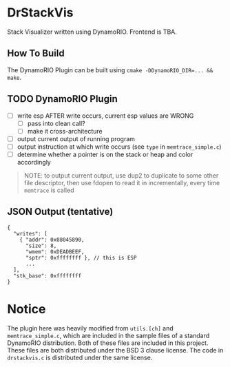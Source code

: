 DrStackVis
==========

Stack Visualizer written using DynamoRIO. Frontend is TBA.

## How To Build
The DynamoRIO Plugin can be built using `cmake -DDynamoRIO_DIR=... && make`.

## TODO DynamoRIO Plugin
* [ ] write esp AFTER write occurs, current esp values are WRONG
  * [ ] pass into clean call?
  * [ ] make it cross-architecture
* [ ] output current output of running program
* [ ] output instruction at which write occurs (see `type` in `memtrace_simple.c`)
* [ ] determine whether a pointer is on the stack or heap and color accordingly

> NOTE: to output current output, use dup2 to duplicate to
> some other file descriptor, then use fdopen to read it in
> incrementally, every time `memtrace` is called

## JSON Output (tentative)

```
{
  "writes": [
    { "addr": 0x08045890,
      "size": 8,
      "wmem": 0xDEADBEEF,
      "sptr": 0xffffffff }, // this is ESP
      ...
  ],
  "stk_base": 0xffffffff
}
```

# Notice
The plugin here was heavily modified from `utils.[ch]` and `memtrace_simple.c`,
which are included in the sample files of a standard DynamoRIO distribution.
Both of these files are included in this project. These files are both
distributed under the BSD 3 clause license. The code in `drstackvis.c` is
distributed under the same license.
